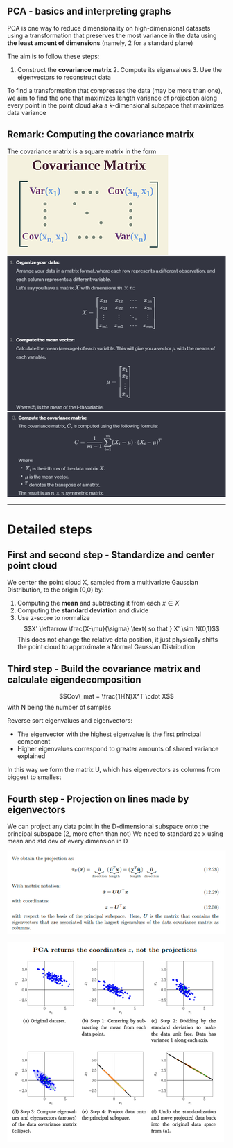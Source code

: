## PCA - basics and interpreting graphs

PCA is one way to reduce dimensionality on high-dimensional datasets using a transformation that preserves the most variance in the data using **the least amount of dimensions** (namely, 2 for a standard plane)

The aim is to follow these steps:
1. Construct the **covariance matrix**
2. Compute its eigenvalues
3. Use the eigenvectors to reconstruct data

To find a transformation that compresses the data (may be more than one), we aim to find the one that maximizes length variance of projection along every point in the point cloud aka a k-dimensional subspace that maximizes data variance
## Remark: Computing the covariance matrix

The covariance matrix is a square matrix in the form
![](pictures/Pasted%20image%2020240202155036.png)
![](pictures/Pasted%20image%2020240202155116.png)
![](pictures/Pasted%20image%2020240202155139.png)

------------
# Detailed steps
## First and second step - Standardize and center point cloud

We center the point cloud X, sampled from a multivariate Gaussian Distribution, to the origin (0,0) by:
1. Computing the **mean** and subtracting it from each $x \in X$
2. Computing the **standard deviation** and divide
3. Use z-score to normalize$$X' \leftarrow \frac{X-\mu}{\sigma} \text{  so that  } X' \sim N(0,1)$$This does not change the relative data position, it just physically shifts the point cloud to approximate a Normal Gaussian Distribution
## Third step - Build the covariance matrix and calculate eigendecomposition
$$Cov\_mat = \frac{1}{N}X^T \cdot X$$with N being the number of samples

Reverse sort eigenvalues and eigenvectors:

* The eigenvector with the highest eigenvalue is the first principal component
* Higher eigenvalues correspond to greater amounts of shared variance explained

In this way we form the matrix U, which has eigenvectors as columns from biggest to smallest
## Fourth step - Projection on lines made by eigenvectors

We can project any data point in the D-dimensional subspace onto the principal subspace (2, more often than not)
We need to standardize x using mean and std dev of every dimension in D

![](pictures/Pasted%20image%2020240205115020.png)

![](pictures/Pasted%20image%2020240205103549.png)

